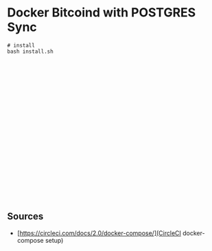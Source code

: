 # Docker Bitcoind with POSTGRES Sync

```
# install
bash install.sh

























```


## Sources

* [https://circleci.com/docs/2.0/docker-compose/](CircleCI docker-compose setup)
